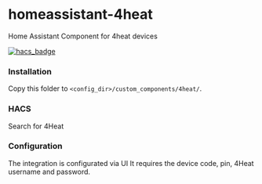 # homeassistant-4heat

Home Assistant Component for 4heat devices

[![hacs_badge](https://img.shields.io/badge/HACS-Custom-orange.svg?style=for-the-badge)](https://github.com/custom-components/hacs)

### Installation

Copy this folder to `<config_dir>/custom_components/4heat/`.

### HACS
Search for 4Heat

### Configuration

The integration is configurated via UI
It requires the device code, pin, 4Heat username and password.


